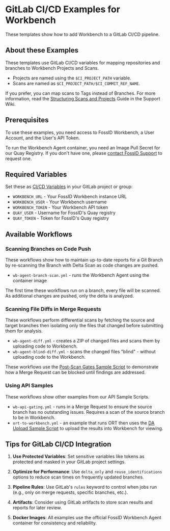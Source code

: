 # GitLab CI/CD Examples for Workbench

These templates show how to add Workbench to a GitLab CI/CD pipeline.

## About these Examples 
These templates use GitLab CI/CD variables for mapping repositories and branches to Workbench Projects and Scans. 
- Projects are named using the `$CI_PROJECT_PATH` variable.
- Scans are named as `$CI_PROJECT_PATH/$CI_COMMIT_REF_NAME`.

If you prefer, you can map scans to Tags instead of Branches. For more information, read the [Structuring Scans and Projects](https://fossid.atlassian.net/servicedesk/customer/portal/3/article/372965437) Guide in the Support Wiki.

## Prerequisites
To use these examples, you need access to FossID Workbench, a User Account, and the User's API Token.

To run the Workbench Agent container, you need an Image Pull Secret for our Quay Registry. If you don't have one, please [contact FossID Support](https://support.fossid.com) to request one.

## Required Variables
Set these as [CI/CD Variables](https://docs.gitlab.com/ee/ci/variables/) in your GitLab project or group:

- `WORKBENCH_URL` - Your FossID Workbench instance URL
- `WORKBENCH_USER` - Your Workbench username
- `WORKBENCH_TOKEN` - Your Workbench API token  
- `QUAY_USER` - Username for FossID's Quay registry
- `QUAY_TOKEN` - Token for FossID's Quay registry

## Available Workflows

### Scanning Branches on Code Push
These workflows show how to maintain up-to-date reports for a Git Branch by re-scanning the Branch with Delta Scan as code changes are pushed.

- `wb-agent-branch-scan.yml` - runs the Workbench Agent using the container image

The first time these workflows run on a branch, every file will be scanned. As additional changes are pushed, only the delta is analyzed.

### Scanning File Diffs in Merge Requests
These workflows perform differential scans by fetching the source and target branches then isolating only the files that changed before submitting them for analysis.

- `wb-agent-diff.yml` - creates a ZIP of changed files and scans them by uploading code to Workbench.
- `wb-agent-blind-diff.yml` - scans the changed files "blind" - without uploading code to the Workbench.

These workflows use the [Post-Scan Gates Sample Script](https://github.com/fossid-ab/workbench-api-samples/tree/main/post-scan-gates) to demonstrate how a Merge Request can be blocked until findings are addressed.

### Using API Samples
These workflows show other examples from our API Sample Scripts.

- `wb-api-gating.yml` - runs in a Merge Request to ensure the source branch has no outstanding issues. Requires a scan of the source branch to be in Workbench.
- `ort-to-workbench.yml` - an example that runs ORT then uses the [DA Upload Sample Script](https://github.com/fossid-ab/workbench-api-samples/tree/main/import-da) to upload the results into Workbench for viewing.

## Tips for GitLab CI/CD Integration

1. **Use Protected Variables**: Set sensitive variables like tokens as protected and masked in your GitLab project settings.

2. **Optimize for Performance**: Use `delta_only` and `reuse_identifications` options to reduce scan times on frequently updated branches.

3. **Pipeline Rules**: Use GitLab's `rules` keyword to control when jobs run (e.g., only on merge requests, specific branches, etc.).

4. **Artifacts**: Consider using GitLab artifacts to store scan results and reports for later review.

5. **Docker Images**: All examples use the official FossID Workbench Agent container for consistency and reliability. 